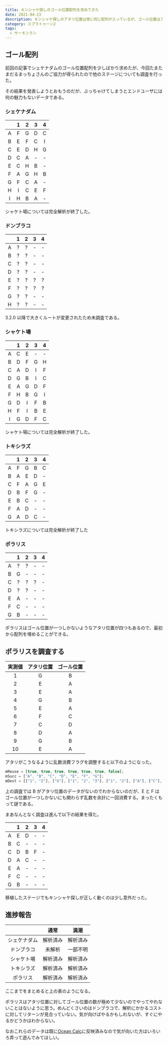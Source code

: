 ```yaml
---
title: キンシャケ探しのゴール位置配列を求めてきた
date: 2021-04-23
description: キンシャケ探しのアタリ位置は常に同じ配列が入っているが、ゴール位置はアタリ位置によって配列が変わってくる
category: スプラトゥーン2
tags:
  - サーモンラン
---
```


## ゴール配列

前回の記事でシェケナダムのゴール位置配列を少しばかり求めたが、今回たまたまだるまっちょさんのご協力が得られたので他のステージについても調査を行った。

その結果を発表しようとおもうのだが、ぶっちゃけてしまうとエンドユーザには何の魅力もないデータである。

### シェケナダム

|     |  1  |  2  |  3  |  4  |
| :-: | :-: | :-: | :-: | :-: |
|  A  |  F  |  G  |  D  |  C  |
|  B  |  E  |  F  |  C  |  I  |
|  C  |  E  |  D  |  H  |  G  |
|  D  |  C  |  A  |  -  |  -  |
|  E  |  C  |  H  |  B  |  -  |
|  F  |  A  |  G  |  H  |  B  |
|  G  |  F  |  C  |  A  |  -  |
|  H  |  I  |  C  |  E  |  F  |
|  I  |  H  |  B  |  A  |  -  |

シャケト場については完全解析が終了した。

### ドンブラコ

|     |  1  |  2  |  3  |  4  |
| :-: | :-: | :-: | :-: | :-: |
|  A  |  ?  |  ?  |  -  |  -  |
|  B  |  ?  |  ?  |  -  |  -  |
|  C  |  ?  |  ?  |  -  |  -  |
|  D  |  ?  |  ?  |  -  |  -  |
|  E  |  ?  |  ?  |  ?  |  ?  |
|  F  |  ?  |  ?  |  ?  |  ?  |
|  G  |  ?  |  ?  |  -  |  -  |
|  H  |  ?  |  ?  |  -  |  -  |

3.2.0 以降で大きくルートが変更されたため未調査である。

### シャケト場

|     |  1  |  2  |  3  |  4  |
| :-: | :-: | :-: | :-: | :-: |
|  A  |  C  |  E  |  -  |  -  |
|  B  |  D  |  F  |  G  |  H  |
|  C  |  A  |  D  |  I  |  F  |
|  D  |  G  |  B  |  I  |  C  |
|  E  |  A  |  G  |  D  |  F  |
|  F  |  H  |  B  |  G  |  I  |
|  G  |  D  |  I  |  F  |  B  |
|  H  |  F  |  I  |  B  |  E  |
|  I  |  G  |  D  |  F  |  C  |

シャケト場については完全解析が終了した。

### トキシラズ

|     |  1  |  2  |  3  |  4  |
| :-: | :-: | :-: | :-: | :-: |
|  A  |  F  |  G  |  B  |  C  |
|  B  |  A  |  E  |  D  |  -  |
|  C  |  F  |  A  |  G  |  E  |
|  D  |  B  |  F  |  G  |  -  |
|  E  |  B  |  C  |  -  |  -  |
|  F  |  A  |  D  |  -  |  -  |
|  G  |  A  |  D  |  C  |  -  |

トキシラズについては完全解析が終了した

### ポラリス

|     |  1  |  2  |  3  |  4  |
| :-: | :-: | :-: | :-: | :-: |
|  A  |  ?  |  ?  |  -  |  -  |
|  B  |  G  |  -  |  -  |  -  |
|  C  |  ?  |  ?  |  ?  |  -  |
|  D  |  ?  |  ?  |  -  |  -  |
|  E  |  A  |  -  |  -  |  -  |
|  F  |  C  |  -  |  -  |  -  |
|  G  |  B  |  -  |  -  |  -  |

ポラリスはゴール位置が一つしかないようなアタリ位置が四つもあるので、最初から配列を埋めることができる。

## ポラリスを調査する

| 実測値 | アタリ位置 | ゴール位置 |
| :----: | :--------: | :--------: |
|   1    |     G      |     B      |
|   2    |     E      |     A      |
|   3    |     E      |     A      |
|   4    |     G      |     B      |
|   5    |     E      |     A      |
|   6    |     F      |     C      |
|   7    |     C      |     D      |
|   8    |     D      |     A      |
|   9    |     G      |     B      |
|   10   |     E      |     A      |

アタリがこうなるように乱数消費フラグを調整すると以下のようになった。

```javascript
mReuse = [true, true, true, true, true, true, false];
mSucc = ["A", "B", "C", "D", "E", "F", "G"];
mDest = [["1", "2"], ["G"], ["1", "2", "3"], ["1", "2"], ["A"], ["C"], ["B"]];
```

上の調査では B がアタリ位置のデータがないのでわからないのだが、E と F はゴール位置が一つしかないにも関わらず乱数を余計に一回消費する。まったくもって謎である。

まあなんとなく調査は進んで以下の結果を得た。

|     |  1  |  2  |  3  |  4  |
| :-: | :-: | :-: | :-: | :-: |
|  A  |  E  |  D  |  -  |  -  |
|  B  |  C  |  -  |  -  |  -  |
|  C  |  D  |  B  |  F  |  -  |
|  D  |  A  |  C  |  -  |  -  |
|  E  |  A  |  -  |  -  |  -  |
|  F  |  C  |  -  |  -  |  -  |
|  G  |  B  |  -  |  -  |  -  |

移植したステージでもキンシャケ探しが正しく動くのは少し意外だった。

## 進捗報告

|              |   通常   |   満潮   |
| :----------: | :------: | :------: |
| シェケナダム | 解析済み | 解析済み |
|  ドンブラコ  |  未解析  | 一部不明 |
|  シャケト場  | 解析済み | 解析済み |
|  トキシラズ  | 解析済み | 解析済み |
|   ポラリス   | 解析済み | 解析済み |

ここまでをまとめると上の表のようになる。

ポラリスはアタリ位置に対してゴール位置の数が極めて少ないのでやってやれないことはないように思う。めんどくさいのはドンブラコで、解析にかかるコストに対してリターンが見合っていない。気が向けばやるかもしれないが、すぐにやるかどうかはわからない。

なおこれらのデータは既に[Ocean Calc](https://salmonrun-records.netlify.app/ocean/)に反映済みなので気が向いた方はいろいろ弄って遊んでみてほしい。
